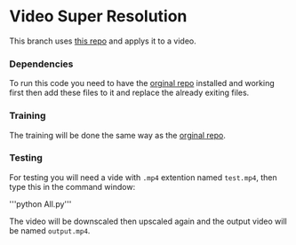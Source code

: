 # Video Super Resolution

This branch uses [this repo](https://github.com/kweisamx/TensorFlow-ESPCN) and applys it to a video.

### Dependencies

To run this code you need to have the [orginal repo](https://github.com/kweisamx/TensorFlow-ESPCN) installed and working first then add these files to it and replace the already exiting files.

### Training

The training will be done the same way as the [orginal repo](https://github.com/kweisamx/TensorFlow-ESPCN).

### Testing

For testing you will need a vide with `.mp4` extention named `test.mp4`, then type this in the command window:

'''python All.py'''

The video will be downscaled then upscaled again and the output video will be named `output.mp4`.

